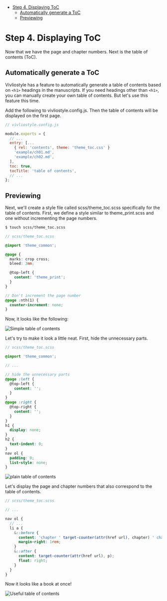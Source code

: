 <!-- START doctoc generated TOC please keep comment here to allow auto update -->
<!-- DON'T EDIT THIS SECTION, INSTEAD RE-RUN doctoc TO UPDATE -->

- [Step 4. Displaying ToC](#step-4-displaying-toc)
  - [Automatically generate a ToC](#automatically-generate-a-toc)
  - [Previewing](#previewing)

<!-- END doctoc generated TOC please keep comment here to allow auto update -->

# Step 4. Displaying ToC

Now that we have the page and chapter numbers. Next is the table of contents (ToC).

## Automatically generate a ToC

Vivliostyle has a feature to automatically generate a table of contents based on `<h1>` headings in the manuscripts. If you need headings other than `<h1>`, you can manually create your own table of contents. But let's use this feature this time.

Add the following to vivliostyle.config.js. Then the table of contents will be displayed on the first page.

```js {highlight:[6,10,11]}
// vivliostyle.config.js

module.exports = {
  // ...
  entry: [...
    { rel: 'contents', theme: 'theme_toc.css' }
    'example/ch01.md',
    'example/ch02.md',
  ],
  toc: true,
  tocTitle: 'table of contents',
  // ...
};
```

## Previewing

Next, we'll create a style file called scss/theme_toc.scss specifically for the table of contents. First, we define a style similar to theme_print.scss and one without incrementing the page numbers.

```bash
$ touch scss/theme_toc.scss
```

```scss {highlight:['3-17']}
// scss/theme_toc.scss

@import 'theme_common';

@page {
  marks: crop cross;
  bleed: 3mm;

  @top-left {
    content: 'theme_print';
  }
}

// Don't increment the page number
@page :nth(1) {
  counter-increment: none;
}
```

Now, it looks like the following:

![Simple table of contents](./assets/step4-toc-ver1.png)

Let's try to make it look a little neat. First, hide the unnecessary parts.

```scss {highlight: ['7-27']}
// scss/theme_toc.scss

@import 'theme_common';

// ...

// hide the unnecessary parts
@page :left {
  @top-left {
    content: '';
  }
}
@page :right {
  @top-right {
    content: '';
  }
}
h1 {
  display: none;
}
h2 {
  text-indent: 0;
}
nav ol {
  padding: 0;
  list-style: none;
}
```

![plain table of contents](./assets/step4-toc-ver2.png)

Let's display the page and chapter numbers that also correspond to the table of contents.

```scss {highlight: ['7-18']}
// scss/theme_toc.scss

// ...

nav ol {
  // ...
  li a {
    &::before {
      content: 'chapter ' target-counter(attr(href url), chapter) ' chapter';
      margin-right: 1rem;
    }
    &::after {
      content: target-counter(attr(href url), p);
      float: right;
    }
  }
}
```

Now it looks like a book at once!

![Useful table of contents](./assets/step4-toc-ver3.png)
